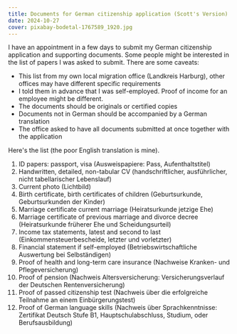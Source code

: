 ```yaml
---
title: Documents for German citizenship application (Scott's Version)
date: 2024-10-27
cover: pixabay-bodetal-1767589_1920.jpg
---
```


I have an appointment in a few days to submit my German citizenship application and supporting documents. Some people might be interested in the list of papers I was asked to submit. There are some caveats: 

- This list from my own local migration office (Landkreis Harburg), other offices may have different specific requirements
- I told them in advance that I was self-employed. Proof of income for an employee might be different.
- The documents should be originals or certified copies
- Documents not in German should be accompanied by a German translation
- The office asked to have all documents submitted at once together with the application

Here's the list (the poor English translation is mine).

1. ID papers: passport, visa (Ausweispapiere: Pass, Aufenthaltstitel)
2. Handwritten, detailed, non-tabular CV (handschriftlicher, ausführlicher, nicht tabellarischer Lebenslauf)
3. Current photo (Lichtbild)
4. Birth certificate, birth certificates of children (Geburtsurkunde, Geburtsurkunden der Kinder)
5. Marriage certificate current marriage (Heiratsurkunde jetzige Ehe)
6. Marriage certificate of previous marriage and divorce decree (Heiratsurkunde früherer Ehe und Scheidungsurteil)
7. Income tax statements, latest and second to last (Einkommensteuerbescheide, letzter und vorletzter)
8. Financial statement if self-employed (Betriebswirtschaftliche Auswertung bei Selbständigen)
9. Proof of health and long-term care insurance (Nachweise Kranken- und Pflegeversicherung)
10. Proof of pension (Nachweis Altersversicherung: Versicherungsverlauf der Deutschen Rentenversicherung)
11. Proof of passed citizenship test (Nachweis über die erfolgreiche Teilnahme an einem Einbürgerungstest)
12. Proof of German language skills (Nachweis über Sprachkenntnisse: Zertifikat Deutsch Stufe B1, Hauptschulabschluss, Studium, oder Berufsausbildung)
